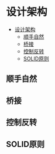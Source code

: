 # 设计架构

<!--ts-->
* [设计架构](#设计架构)
   * [顺手自然](#顺手自然)
   * [桥接](#桥接)
   * [控制反转](#控制反转)
   * [SOLID原则](#solid原则)

<!-- Created by https://github.com/ekalinin/github-markdown-toc -->
<!-- Added by: runner, at: Fri Mar 31 10:32:38 UTC 2023 -->

<!--te-->

## 顺手自然

## 桥接

## 控制反转

## SOLID原则

